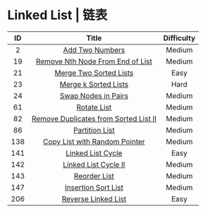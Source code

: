 # Linked List | 链表

|ID|Title|Difficulty|
|:-:|:----:|:--:|
|2|[Add Two Numbers](https://github.com/Maxwell-L/Maxwell-LeetCode/blob/master/LeetCode/Linked%20List/2_Add%20Two%20Numbers.java)|Medium|
|19|[Remove Nth Node From End of List](https://github.com/Maxwell-L/Maxwell-LeetCode/blob/master/LeetCode/Linked%20List/19_Remove%20Nth%20Node%20From%20End%20of%20List.java)|Medium|
|21|[Merge Two Sorted Lists](https://github.com/Maxwell-L/Maxwell-LeetCode/blob/master/LeetCode/Linked%20List/21_Merge%20Two%20Sorted%20Lists.java)|Easy|
|23|[Merge k Sorted Lists](https://github.com/Maxwell-L/Maxwell-LeetCode/blob/master/LeetCode/Linked%20List/23_Merge%20k%20Sorted%20Lists.java)|Hard|
|24|[Swap Nodes in Pairs](https://github.com/Maxwell-L/Maxwell-LeetCode/blob/master/LeetCode/Linked%20List/24_Swap%20Nodes%20in%20Pairs.java)|Medium|
|61|[Rotate List](https://github.com/Maxwell-L/Maxwell-LeetCode/blob/master/LeetCode/Linked%20List/61_Rotate%20List.java)|Medium|
|82|[Remove Duplicates from Sorted List II](https://github.com/Maxwell-L/Maxwell-LeetCode/blob/master/LeetCode/Linked%20List/82_Remove%20Duplicates%20from%20Sorted%20List%20II.java)|Medium|
|86|[Partition List](https://github.com/Maxwell-L/Maxwell-LeetCode/blob/master/LeetCode/Linked%20List/86_Partition%20List.java)|Medium|
|138|[Copy List with Random Pointer](https://github.com/Maxwell-L/Maxwell-LeetCode/blob/master/LeetCode/Linked%20List/138_Copy%20List%20with%20Random%20Pointer.java)|Medium|
|141|[Linked List Cycle](https://github.com/Maxwell-L/Maxwell-LeetCode/blob/master/LeetCode/Linked%20List/141_Linked%20List%20Cycle.java)|Easy|
|142|[Linked List Cycle II](https://github.com/Maxwell-L/Maxwell-LeetCode/blob/master/LeetCode/Linked%20List/142_Linked%20List%20Cycle%20II.java)|Medium|
|143|[Reorder List](https://github.com/Maxwell-L/Maxwell-LeetCode/blob/master/LeetCode/Linked%20List/143_Reorder%20List.java)|Medium|
|147|[Insertion Sort List](https://github.com/Maxwell-L/Maxwell-LeetCode/blob/master/LeetCode/Linked%20List/147_Insertion%20Sort%20List.java)|Medium|
|206|[Reverse Linked List](https://github.com/Maxwell-L/Maxwell-LeetCode/blob/master/LeetCode/Linked%20List/206_Reverse%20Linked%20List.java)|Easy|
